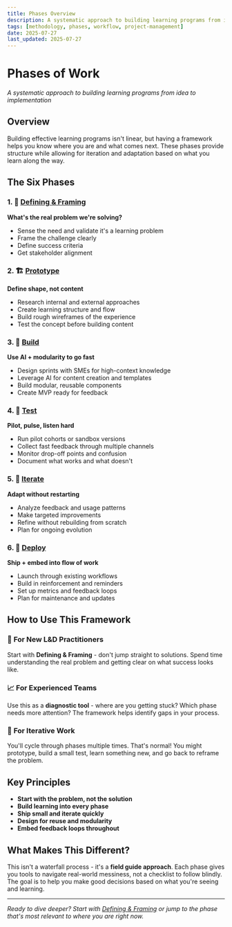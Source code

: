 ```yaml
---
title: Phases Overview
description: A systematic approach to building learning programs from idea to implementation
tags: [methodology, phases, workflow, project-management]
date: 2025-07-27
last_updated: 2025-07-27
---
```


# Phases of Work

*A systematic approach to building learning programs from idea to implementation*

## Overview

Building effective learning programs isn't linear, but having a framework helps you know where you are and what comes next. These phases provide structure while allowing for iteration and adaptation based on what you learn along the way.

## The Six Phases

### 1. 🎯 [Defining & Framing](./defining-framing)
**What's the real problem we're solving?**
- Sense the need and validate it's a learning problem
- Frame the challenge clearly
- Define success criteria
- Get stakeholder alignment

### 2. 🏗️ [Prototype](./prototype)
**Define shape, not content**
- Research internal and external approaches
- Create learning structure and flow
- Build rough wireframes of the experience
- Test the concept before building content

### 3. 🔨 [Build](./build)
**Use AI + modularity to go fast**
- Design sprints with SMEs for high-context knowledge
- Leverage AI for content creation and templates
- Build modular, reusable components
- Create MVP ready for feedback

### 4. 🧪 [Test](./test)
**Pilot, pulse, listen hard**
- Run pilot cohorts or sandbox versions
- Collect fast feedback through multiple channels
- Monitor drop-off points and confusion
- Document what works and what doesn't

### 5. 🔄 [Iterate](./iterate)
**Adapt without restarting**
- Analyze feedback and usage patterns
- Make targeted improvements
- Refine without rebuilding from scratch
- Plan for ongoing evolution

### 6. 🚀 [Deploy](./deploy)
**Ship + embed into flow of work**
- Launch through existing workflows
- Build in reinforcement and reminders
- Set up metrics and feedback loops
- Plan for maintenance and updates

## How to Use This Framework

### 🎯 **For New L&D Practitioners**
Start with **Defining & Framing** - don't jump straight to solutions. Spend time understanding the real problem and getting clear on what success looks like.

### 📈 **For Experienced Teams**
Use this as a **diagnostic tool** - where are you getting stuck? Which phase needs more attention? The framework helps identify gaps in your process.

### 🔄 **For Iterative Work**
You'll cycle through phases multiple times. That's normal! You might prototype, build a small test, learn something new, and go back to reframe the problem.

## Key Principles

- **Start with the problem, not the solution**
- **Build learning into every phase**
- **Ship small and iterate quickly**
- **Design for reuse and modularity**
- **Embed feedback loops throughout**

## What Makes This Different?

This isn't a waterfall process - it's a **field guide approach**. Each phase gives you tools to navigate real-world messiness, not a checklist to follow blindly. The goal is to help you make good decisions based on what you're seeing and learning.

---

*Ready to dive deeper? Start with [Defining & Framing](./defining-framing) or jump to the phase that's most relevant to where you are right now.*
